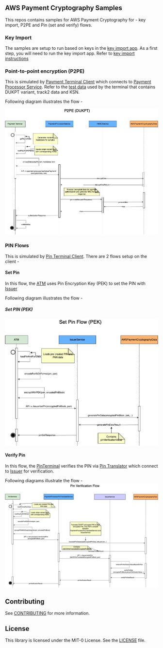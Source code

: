 ## AWS Payment Cryptography Samples

This repos contains samples for AWS Payment Cryptography for - key import, P2PE and Pin (set and verify) flows.

### Key Import
The samples are setup to run based on keys in the [key import app](key-import/import_files/apc_demo_keysetup.py). As a first step, you will need to run the key import app. Refer to [key import instructions](key-import/import_files/Readme.md)

### Point-to-point encryption (P2PE)
This is simulated by [Payment Terminal Client](java_sdk_example/src/main/java/aws/sample/paymentcryptography/terminal/PaymentTerminal.java) which connects to [Payment Processor Service](java_sdk_example/src/main/java/aws/sample/paymentcryptography/p2pe/PaymentProcessorService.java). Refer to the [test data](java_sdk_example/src/main/java/aws/sample/paymentcryptography/p2pe/key-ksn-data.json) used by the terminal that contains DUKPT variant, track2 data and KSN. 

Following diagram illustrates the flow - 

![P2PE Flow](flows/PaymentCryptographyServiceFlows-Payment%20Terminal%20Flow%20-%20P2PE.jpg)

### PIN Flows
This is simulated by [Pin Terminal Client](java_sdk_example/src/main/java/aws/sample/paymentcryptography/terminal/PaymentTerminal.java). There are 2 flows setup on the client - 

#### Set Pin
In this flow, the [ATM](java_sdk_example/src/main/java/aws/sample/paymentcryptography/terminal/ATM.java) uses Pin Encryption Key (PEK) to set the PIN with [Issuer](java_sdk_example/src/main/java/aws/sample/paymentcryptography/pin/IssuerService.java) 

Following diagram illustrates the flow - 

##### Set PIN (PEK)
![Set PIN Flow - PEK](flows/PaymentCryptographyServiceFlows-Pin%20Terminal%20Set%20Pin%20Flow%20(PEK).jpg)

#### Verify Pin
In this flow, the [PinTerminal](java_sdk_example/src/main/java/aws/sample/paymentcryptography/terminal/PinTerminal.java) verifies the PIN via [Pin Translator](java_sdk_example/src/main/java/aws/sample/paymentcryptography/pin/PaymentProcessorPinTranslateService.java) which connect to [Issuer](java_sdk_example/src/main/java/aws/sample/paymentcryptography/pin/IssuerService.java) for verification.

Following diagrams illustrate the flow - 
![Verify PIN Flow - DUKPT](flows/PaymentCryptographyServiceFlows-Pin%20Terminal%20Pin%20Verification%20Flow%20(DUKPT).jpg)

## Contributing

See [CONTRIBUTING](CONTRIBUTING.md#security-issue-notifications) for more information.

## License

This library is licensed under the MIT-0 License. See the [LICENSE](LICENSE) file.